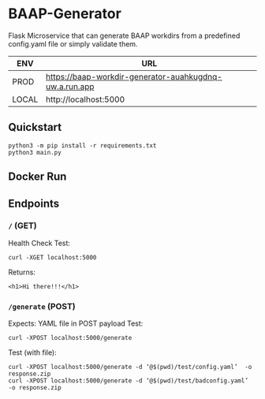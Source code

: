 # BAAP-Generator

Flask Microservice that can generate BAAP workdirs from a predefined config.yaml file or simply validate them.

ENV | URL
--- | ---
PROD | https://baap-workdir-generator-auahkugdnq-uw.a.run.app
LOCAL | http://localhost:5000

## Quickstart

    python3 -m pip install -r requirements.txt
    python3 main.py

## Docker Run


## Endpoints

### `/` (GET)
Health Check
Test:

    curl -XGET localhost:5000

Returns:

    <h1>Hi there!!!</h1>

### `/generate` (POST)
Expects: YAML file in POST payload
Test:

    curl -XPOST localhost:5000/generate

Test (with file):
    
    curl -XPOST localhost:5000/generate -d ‘@$(pwd)/test/config.yaml’  -o response.zip
    curl -XPOST localhost:5000/generate -d ‘@$(pwd)/test/badconfig.yaml’  -o response.zip
